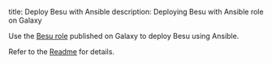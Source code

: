 title: Deploy Besu with Ansible 
description: Deploying Besu with Ansible role on Galaxy 
<!--- END of page meta data -->

Use the [Besu role](https://galaxy.ansible.com/pegasyseng/besu) published on Galaxy to deploy Besu using Ansible. 

Refer to the [Readme](https://galaxy.ansible.com/pegasyseng/besu) for details.  